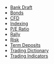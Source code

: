 <ul id="MenuV">
	<li><a href="theory_bankdraft.html">Bank Draft</a></li>
	<li><a href="theory_bonds.html">Bonds</a></li>
	<li><a href="theory_cfd.html">CFD</a></li>
	<li><a href="theory_indexing.html">Indexing</a></li>
	<li><a href="theory_peratio.html">P/E Ratio</a></li>
	<li><a href="theory_rally.html">Rally</a></li>
	<li><a href="theory_risk.html">Risk</a></li>
	<li><a href="theory_termdeposit.html">Term Deposits</a></li>
	<li><a href="theory_trading_dictionary.html">Trading Dictionary</a></li>
	<li><a href="trading_indicators.html">Trading Indicators</a></li>
</ul>
